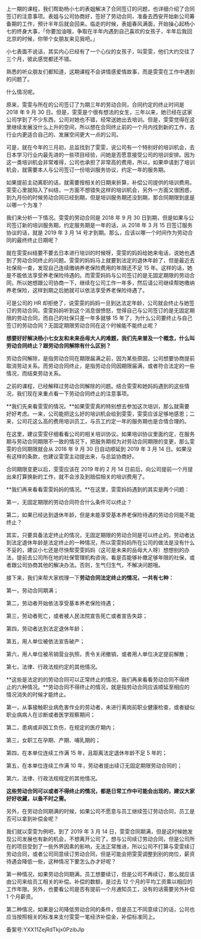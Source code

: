上一期的课程，我们帮助杨小七的表姐解决了合同签订的问题，也详细介绍了合同签订的注意事项。表姐与公司协商好，签好了劳动合同，准备去西安开始新公司筹备期的工作，预计半年后就会回来。临走的时候，表姐春风满面，开始操心起杨小七的终身大事，「你要加油哦，争取在半年内遇到自己喜欢的女孩子，半年后我回北京的时候，你带个女朋友来见我吧。」

小七表面不说话，其实内心已经有了一个心仪的女孩子，叫雯雯，他们大约交往了三个月，彼此感觉都还不错。

熟悉的听众朋友们都知道，这期课程不会讲情感爱情故事，而是雯雯在工作中遇到的问题了。

什么情况呢。

原来，雯雯与所在的公司签订了为期三年的劳动合同，合同约定的终止时间是 2018 年 9 月 30 日。但是，雯雯是个很有想法的女生，三年以来，她已经在这家公司学到了不少东西，公司对她也不错，经常送她出去培训。但是，雯雯觉得在这里继续发展没什么上升的空间，所以想在合同终止前的一个月内找到新的工作，去行业内更适合自己的、发展空间更大一点的公司。

可是，就在今年的三月初，总监找到了雯雯，说公司有一个特别好的培训机会，去日本学习行业内最先进的一些项目经验，问她是否愿意接受公司的培训安排。因为这一类培训机会非常难得，公司也承担了非常高的费用，所以，如果申请到了培训机会，就需要本人与公司签订一份培训服务协议，约定一年的服务期。

如果提前主动离职的话，就需要按相关的日期来折算，补偿公司提供的培训费用。雯雯心里就陷入了纠结，一方面不想错失这样的培训机会，另外一方面又很困惑，到九月份的时候劳动合同已经到期，但是培训服务期还没到期，那合同期限到底是以哪一个为准？

我们来分析一下情况。雯雯的劳动合同是 2018 年 9 月 30 日到期，但是如果与公司签订新的培训服务期，约定服务期是一年的话，从 2018 年 3 月 15 日签订服务协议的话，就是 2019 年 3 月 14 号才到期。那么，应该以哪一个时间作为劳动合同的最终终止日期呢？

就在雯雯纠结要不要去日本进行培训的时候呀，雯雯的妈妈给她来电话，说她也遇到了劳动合同终止的问题。雯雯的妈妈马上就要到法定的退休年龄了，但是最近去社保局一查，发现自己连续缴纳养老保险费用的年限还不足 15 年。这样的话，她是不能依法享受养老保险待遇的。而雯雯妈妈与公司签订的是无固定期限的劳动合同，所以她想跟公司协商一下，继续在公司工作一年多，然后请公司继续帮她缴纳养老保险，这样到期之后她就可以依法享受养老保险待遇了。

可是公司的 HR 却拒绝了，说雯雯的妈妈一旦到达法定年龄，公司就会终止与她签订的劳动合同。雯雯妈妈听到这个消息很愤怒，觉得自己与公司签订的是无固定期限的劳动合同，而自己的社保只差一年多就够 15 年了，为什么公司要终止与自己签订的劳动合同？无固定期限劳动合同在这个时候能不能终止呢？

**想要好好解决杨小七女友和未来岳母大人的难题，我们先来普及一个概念，什么叫劳动合同终止？跟劳动合同解除有什么区别？**

劳动合同解除，是指劳动合同在期限届满之前，因为某些原因，公司想要协商提前取消劳动关系。而劳动合同终止，是指劳动合同因期限届满，或者符合法定的一些情况，而结束劳动关系。

之前的课程，已经解释过劳动合同解除的问题。结合雯雯和她妈妈遇到的这些情况，我们现在来重点看一下劳动合同终止的注意事项。

**我们先来看雯雯的情况。**如果雯雯真的特别想去参加这次培训，那么就需要好好考虑。一来，公司能把这么好的培训机会给到雯雯，雯雯应该足够地感恩；二来，公司花这么高的费用培训员工，与员工约定一年的服务期也是合情合理的。

在这里，建议雯雯仔细看看公司的相关培训协议。如果培训协议里面约定，在服务期与劳动合同期限不一致的情况下，把服务期视为对劳动合同期限的变更，那么雯雯的合同期限就会从 2018 年 9 月 30 日自动顺延到 2019 年 3 月 14 日。如果没有这样的条款，也建议雯雯主动提出来，与总监协商好。

合同期限变更以后，雯雯应该在 2019 年的 2 月 14 日前后，向公司提前一个月提出来打算换新的工作，就不会涉及到赔偿相关的培训费用了。

**我们再来看看雯雯妈妈的情况。**在这里，雯雯妈妈遇到的其实是两个问题：

第一，无固定期限的劳动合同符合什么条件可以终止？

第二，如果已经达到退休年龄，但是未能享受基本养老保险待遇的劳动合同能不能终止？

其实，只要具备法定终止的情况，无固定期限的劳动合同是可以终止的。劳动者达到法定退休年龄是法定终止的一种情况，所以雯雯妈妈所在公司的做法是没有什么不妥的，建议小七还是尽快帮雯雯妈妈（这可是未来的岳母大人呀）想想别的办法，提前去公司所在地的社保管理机构咨询，看是否能够补缴足够年限的社保，或者跟公司协商其他的解决办法。否则，生气归生气，不解决问题哦。

接下来，我们来帮大家梳理一下**劳动合同法定终止的情况，一共有七种：**

第一，劳动合同期满；

第二，劳动者开始依法享受基本养老保险待遇；

第三，劳动者死亡，或者被人民法院宣告死亡或者宣告失踪；

第四，劳动者达到法定退休年龄；

第五，用人单位被依法宣告破产；

第六，用人单位被吊销营业执照，责令关闭撤销，或者用人单位决定提前解散；

第七，法律、行政法规约定的其他情况。

**这些是法定的的劳动合同可以正常终止的情况，我们再来看看劳动合同不得终止的六种情况。**劳动合同不得终止的情况，就是指劳动合同应该顺延至相应的情况消失的时候才能终止。

第一，从事接触职业病危害作业的劳动者，未进行离岗前职业健康检查，或者疑似职业病病人在诊断或者医学观察期间；

第二，患病或非因工负伤，在规定的医疗期内；

第三，女职工在孕期、产期、哺乳期的；

第四，在本单位连续工作满 15 年，且距离法定退休年龄不足 5 年的；

第五，在本单位连续工作满 10 年，劳动者提出续订无固定期限劳动合同的；

第六，法律、行政法规规定的其他情况。

**这些劳动合同可以或者不得终止的情况，都是日常工作中可能会出现的，建议大家好好收藏，以备不时之需。**

另外，在劳动合同期满的时候，如果公司不愿意与员工继续签订劳动合同，员工是否可以拿到补偿金呢？

我们就以雯雯为例吧，到了 2019 年 3 月 14 日，雯雯合同期满，但是这时候她发现公司发展也有新的机会，不想离开公司了，想与公司续订劳动合同，但是公司所在的项目受到了一些外界因素的影响，无法正常推进，所以公司不打算与雯雯续订劳动合同，或者公司同意续订劳动合同，但是可能会把雯雯调整到别的岗位，薪资待遇会降低一些，这种情况下要怎么办才好呢？

第一种情况，如果劳动合同期满，员工想要续订，但是公司不再续订，那么就应该由公司来给员工相关的补偿。补偿的数额，是过去 12 个月的平均工资乘以相应的工作年限。另外，也要看公司是否有提前一个月通知员工，没有的话需要另外补偿 1 个月薪资。

第二种情况，如果是公司降低劳动合同的条件，但是员工不同意续订的话，公司也应当按照相关的标准来支付雯雯一笔经济补偿金，补偿标准同上。

  

备案号:YXX11ZejRdTkjx0PzibJlp